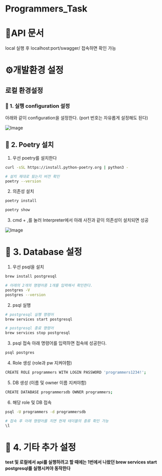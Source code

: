 # Programmers_Task
# 📃API 문서
local 실행 후 localhost:port/swagger/ 접속하면 확인 가능


# ⚙️개발환경 설정

## 로컬 환경설정

### 📌 1. 실행 configuration 설정

아래와 같이 configuration을 설정한다. (port 번호는 자유롭게 설정해도 된다)

![Image](https://github.com/user-attachments/assets/40c01d53-0b67-4691-9724-7d43ef1fade4)

## 📌 2. Poetry 설치

1. 우선 poetry를 설치한다

```bash
curl -sSL https://install.python-poetry.org | python3 -

# 설치 제대로 됬는지 버전 확인
poetry --version
```

2. 의존성 설치

```bash
poetry install

poetry show
```

3. cmd + ,를 눌러 Interpreter에서 아래 사진과 같이 의존성이 설치되면 성공

![Image](https://github.com/user-attachments/assets/0c74ad50-4d6b-415a-b070-39b2a41ed756)


# 📌 3. Database 설정
1. 우선 psql을 설치

```bash
brew install postgresql

# 아래의 2개의 명령어중 1개를 입력해서 확인한다.
postgres -V 
postgres --version
```

2. psql 실행

```bash
# postgresql 실행 명령어
brew services start postgresql 

# postgresql 종료 명령어
brew services stop postgresql
```

3. psql 접속
아래 명령어를 입력하면 접속에 성공한다.
```bash
psql postgres
``` 

4. Role 생성 (role과 pw 지켜야함)

```bash
CREATE ROLE programmers WITH LOGIN PASSWORD 'programmers1234!';
```

5. DB 생성 (이름 및 owner 이름 지켜야함)

```bash
CREATE DATABASE programmersdb OWNER programmers;
```

6. 해당 role 및 DB 접속
```bash
psql -U programmers -d programmersdb

# 접속 후 아래 명령어를 치면 현재 테이블의 종류 확인 가능
\l
```


# 📌 4. 기타 추가 설정
**test 및 로컬에서 api를 실행하려고 할 때에는 1번에서 나왔던 brew services start postgresql를 실행시켜야 동작한다**

